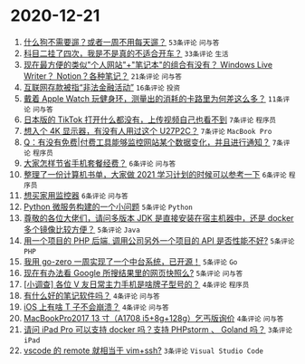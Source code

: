 # 2020-12-21

1. [什么狗不需要遛？或者一周不用每天遛？](https://www.v2ex.com/t/737359) ``53条评论`` ``问与答``
1. [科目二挂了四次，我是不是真的不适合开车？](https://www.v2ex.com/t/737384) ``33条评论`` ``生活``
1. [现在最方便的类似"个人网站"+"笔记本"的组合有没有？ Windows Live Writer？ Notion？各种笔记？](https://www.v2ex.com/t/737328) ``21条评论`` ``问与答``
1. [互联网存款被指“非法金融活动”](https://www.v2ex.com/t/737351) ``16条评论`` ``投资``
1. [戴着 Apple Watch 玩健身环，测量出的消耗的卡路里为何差这么多？](https://www.v2ex.com/t/737354) ``11条评论`` ``问与答``
1. [日本版的 TikTok 打开什么都没有，上传视频自己也看不到](https://www.v2ex.com/t/737394) ``7条评论`` ``程序员``
1. [想入个 4K 显示器，有没有人用过这个 U27P2C？](https://www.v2ex.com/t/737360) ``7条评论`` ``MacBook Pro``
1. [Q：有没有免费|付费工具能够监控网站某个数据变化，并且进行通知？](https://www.v2ex.com/t/737343) ``7条评论`` ``程序员``
1. [大家怎样节省手机套餐经费？](https://www.v2ex.com/t/737388) ``6条评论`` ``问与答``
1. [整理了一份计算机书单，大家做 2021 学习计划的时候可以参考一下](https://www.v2ex.com/t/737361) ``6条评论`` ``程序员``
1. [想买家用监控器](https://www.v2ex.com/t/737340) ``6条评论`` ``问与答``
1. [Python 微服务构建的一个小问题](https://www.v2ex.com/t/737373) ``5条评论`` ``Python``
1. [尊敬的各位大佬们，请问多版本 JDK 是直接安装在宿主机器中，还是 docker 多个镜像比较方便？](https://www.v2ex.com/t/737363) ``5条评论`` ``Java``
1. [用一个项目的 PHP 后端, 调用公司另外一个项目的 API 是否性能不好?](https://www.v2ex.com/t/737352) ``5条评论`` ``PHP``
1. [我用 go-zero 一周实现了一个中台系统，已开源！](https://www.v2ex.com/t/737341) ``5条评论`` ``Go``
1. [现在有办法看 Google 所搜结果里的网页快照么?](https://www.v2ex.com/t/737333) ``5条评论`` ``问与答``
1. [[小调查] 各位 V 友日常主力手机是啥牌子型号的？](https://www.v2ex.com/t/737385) ``4条评论`` ``程序员``
1. [有什么好的笔记软件吗？](https://www.v2ex.com/t/737348) ``4条评论`` ``问与答``
1. [iOS 上有啥 T 子不会崩溃？](https://www.v2ex.com/t/737338) ``4条评论`` ``问与答``
1. [MacBookPro2017 13 寸（A1708 i5+8g+128g）乞丐版询价](https://www.v2ex.com/t/737329) ``4条评论`` ``问与答``
1. [请问 iPad Pro 可以支持 docker 吗？支持 PHPstorm 、 Goland 吗？](https://www.v2ex.com/t/737381) ``3条评论`` ``iPad``
1. [vscode 的 remote 就相当于 vim+ssh?](https://www.v2ex.com/t/737375) ``3条评论`` ``Visual Studio Code``
